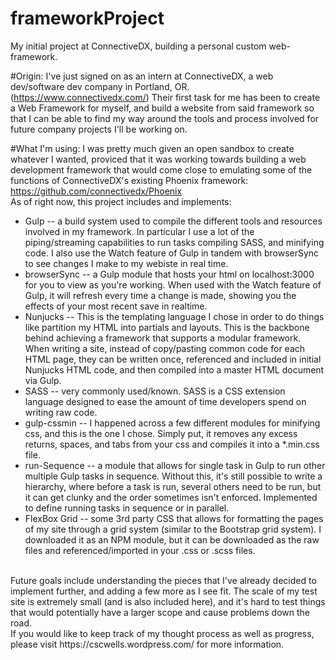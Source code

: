 # frameworkProject
My initial project at ConnectiveDX, building a personal custom web-framework.

#Origin:
I've just signed on as an intern at ConnectiveDX, a web dev/software dev company in Portland, OR. (https://www.connectivedx.com/) Their first task for me has been to create a Web Framework for myself, and build a website from said framework so that I can be able to find my way around the tools and process involved for future company projects I'll be working on.


#What I'm using:
I was pretty much given an open sandbox to create whatever I wanted, proviced that it was working towards building a web development
framework that would come close to emulating some of the functions of ConnectiveDX's existing Phoenix framework:
<br>
https://github.com/connectivedx/Phoenix
<br>
As of right now, this project includes and implements:
  <ul>
    <li>Gulp -- a build system used to compile the different tools and resources involved in my framework. In particular I use a lot of the piping/streaming capabilities to run tasks compiling SASS, and minifying code. I also use the Watch feature of Gulp in tandem with browserSync to see changes I make to my webiste in real time.</li>
    <li>browserSync -- a Gulp module that hosts your html on localhost:3000 for you to view as you're working. When used with the Watch feature of Gulp, it will refresh every time a change is made, showing you the effects of your most recent save in realtime.</li>
    <li>Nunjucks -- This is the templating language I chose in order to do things like partition my HTML into partials and layouts. This is the backbone behind achieving a framework that supports a modular framework. When writing a site, instead of copy/pasting common code for each HTML page, they can be written once, referenced and included in initial Nunjucks HTML code, and then compiled into a master HTML document via Gulp.</li>
    <li>SASS -- very commonly used/known. SASS is a CSS extension language designed to ease the amount of time developers spend on writing raw code.</li>
    <li>gulp-cssmin -- I happened across a few different modules for minifying css, and this is the one I chose. Simply put, it removes any excess returns, spaces, and tabs from your css and compiles it into a *.min.css file.</li>
    <li>run-Sequence -- a module that allows for single task in Gulp to run other multiple Gulp tasks in sequence. Without this, it's still possible to write a hierarchy, where before a task is run, several others need to be run, but it can get clunky and the order sometimes isn't enforced. Implemented to define running tasks in sequence or in parallel.</li>
    <li>FlexBox Grid -- some 3rd party CSS that allows for formatting the pages of my site through a grid system (similar to the Bootstrap grid system). I downloaded it as an NPM module, but it can be downloaded as the raw files and referenced/imported in your .css or .scss files.</li>
  </ul>
  <br>
Future goals include understanding the pieces that I've already decided to implement further, and adding a few more as I see fit. The scale of my test site is extremely small (and is also included here), and it's hard to test things that would potentially have a larger scope and cause problems down the road.
<br>
If you would like to keep track of my thought process as well as progress, please visit https://cscwells.wordpress.com/ for more information.

